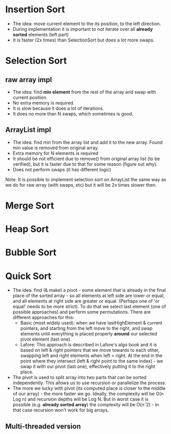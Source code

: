 # Insertion Sort
- The idea: move current element to the its position, to the left direction.
- During implementation it is important to not iterate over all **already sorted** elements (left part)
- It is faster (2x times) than SelectionSort but does a lot more swaps.

# Selection Sort
## raw array impl
- The idea: find **min element** from the rest of the array and swap with current position.
- No extra memory is required.
- It is slow because it does a lot of iterations.
- It does no more than N swaps, which sometimes is good.
## ArrayList impl
- The idea: find min from the array list and add it to the new array. Found min value is removed from original array.
- Extra memory for N elements is required
- It should be not efficient due to remove() from original array list (to be verified), but it is faster due to that for some reason (figure out why).
- Does not perform swaps (it has different logic)

Note: It is possible to implement selection sort on ArrayList the same way as we do for raw array (with swaps, etc) but it will be 2x times slower then.
# Merge Sort
# Heap Sort
# Bubble Sort
# Quick Sort
 - The idea: find (& make) a pivot - some element that is already in the final place of the sorted array - so all elements at left side are lower or equal, 
and all elements at right side are greater or equal. (Perhaps one of 'or equal' needs to be more strict). 
To do that we select last element (one of possible approaches) and perform some permutations. There are different approaches for this:
   - Basic (most widely used): when we have lastHighElement & current pointers, and starting from the left move to the right, and swap elements until
   everything is placed properly **around** our selected pivot element (last one).
   - Lafore: This approach is described in Lafore's algo book and it is based on left & right pointers that we move towards to each other, swapping
   left and right elements when left > right. At the end in the point where they intersect (left & right point to the same index) - we swap it with our 
   pivot (last one), effectively putting it to the right place.
 - The pivot is used to split array into two parts that can be sorted independently. This allows us to use recursion or parallelize the process.
 - The more we lucky with pivot (its computed place is closer to the middle of our array) - the more faster we go. Ideally, the complexity will be O(n Log n)
and recursion depths will be Log N. But in worst case it is possible  (e.g. **already sorted array**) the complexity will be O(nˆ2) - in that case recursion 
won't work for big arrays.

## Multi-threaded version


